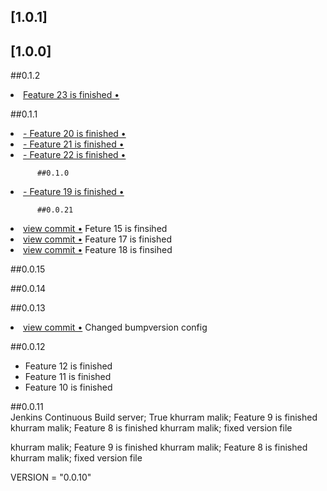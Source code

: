 ## [1.0.1]          

 ## [1.0.0]          

 ##0.1.2          
<li> <a href="http://github.com/khurrammalik/caremerge-github-version-flow/commit/cdee5d3d0cde83033551520ac2a256d3dbbd1576"> Feature 23 is finished &bull;</a></li> 

 ##0.1.1          
<li> <a href="http://github.com/khurrammalik/caremerge-github-version-flow/commit/c282c6edced972c011264c689d3f61e33cbd6af8"> - Feature 20 is finished &bull;</a></li> 
<li> <a href="http://github.com/khurrammalik/caremerge-github-version-flow/commit/eda1d3e87fc66983d7c08ab0b3b511486f26620d"> - Feature 21 is finished &bull;</a></li> 
<li> <a href="http://github.com/khurrammalik/caremerge-github-version-flow/commit/3981d8018888257bbe82fe65dbbb92db7ded26ff"> - Feature 22 is finished &bull;</a></li> 

          ##0.1.0          
<li> <a href="http://github.com/khurrammalik/caremerge-github-version-flow/commit/2f8fd65bd53e6df99bba3979efcab8dc6d8ac891"> - Feature 19 is finished &bull;</a></li> 

          ##0.0.21          
<li> <a href="http://github.com/khurrammalik/caremerge-github-version-flow/commit/4f693bb7ba6547b48c5d0f4426600f39558100e5">view commit &bull;</a> Feture 15 is finsihed</li> 
<li> <a href="http://github.com/khurrammalik/caremerge-github-version-flow/commit/f417dda8f5bec464000f89504ae7310d87a20f9e">view commit &bull;</a> Feature 17 is finished</li> 
<li> <a href="http://github.com/khurrammalik/caremerge-github-version-flow/commit/e391d1abe546c932a441b1d13727064bec2753bb">view commit &bull;</a> Feature 18 is finsihed</li> 

##0.0.15          


##0.0.14          


##0.0.13          
<li> <a href="http://github.com/khurrammalik/caremerge-github-version-flow/commit/6523d4a849c928a42f82980d6db99540e89ddbc9">view commit &bull;</a> Changed bumpversion config</li> 

##0.0.12          
- Feature 12 is finished
- Feature 11 is finished
- Feature 10 is finished

##0.0.11          
Jenkins Continuous Build server; True
khurram malik; Feature 9 is finished
khurram malik; Feature 8 is finished
khurram malik; fixed version file

khurram malik; Feature 9 is finished
khurram malik; Feature 8 is finished
khurram malik; fixed version file

VERSION = "0.0.10"
